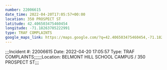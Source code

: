 ```yaml
---
number: 22006615
date_time: 2022-04-20T17:05:57+00:00
location: 350 PROSPECT ST
latitude: 42.406503475460454
longitude: -71.18263705222991
type: TRAF COMPLAINTS
google_maps_link: https://maps.google.com/?q=42.406503475460454,-71.18263705222991
---
```


;;;Incident #: 22006615  Date: 2022-04-20 17:05:57  Type: TRAF COMPLAINTS;;;;;;Location: BELMONT HILL SCHOOL CAMPUS / 350 PROSPECT ST;;;

